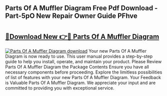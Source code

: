 ## Parts Of A Muffler Diagram Free Pdf Download - Part-5pO New Repair Owner Guide PFhve

# <h2><a href="http://dfl193z.blite.top/?on=Parts+Of+A+Muffler+Diagram">🔗Download New 👉🔴 Parts Of A Muffler Diagram</a></h2>

[![Parts Of A Muffler Diagram download](https://i.imgur.com/lujVjoI.png)](http://dfl193z.blite.top/?on=Parts+Of+A+Muffler+Diagram)
Your new Parts Of A Muffler Diagram is now ready to use. This user manual provides a step-by-step guide to help you install, operate, and maintain your product. Please Review Parts Of A Muffler Diagram the Package Contents Ensure you have all necessary components before proceeding. Explore the limitless possibilities of list of features with your new Parts Of A Muffler Diagram. Your Feedback is Valuable Parts Of A Muffler Diagram. We appreciate your input and are committed to providing you with exceptional service.
